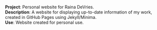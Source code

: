 **Project**: Personal website for Raina DeVries. <br>
**Description**: A website for displaying up-to-date information
  of my work, created in GitHub Pages using Jekyll/Minima. <br>
**Use**: Website created for personal use. <br>
